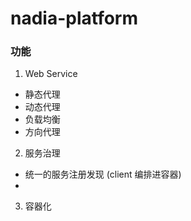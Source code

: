 # nadia-platform
### 功能
1. Web Service
  * 静态代理
  * 动态代理
  * 负载均衡
  * 方向代理
2. 服务治理
  * 统一的服务注册发现 (client 编排进容器)
  * 
3. 容器化
